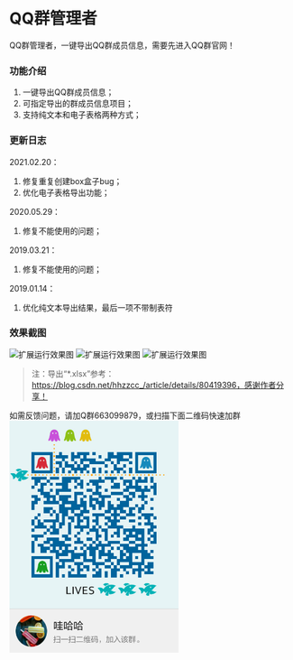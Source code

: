 # QQ群管理者  
QQ群管理者，一键导出QQ群成员信息，需要先进入QQ群官网！

### 功能介绍
1. 一键导出QQ群成员信息；
2. 可指定导出的群成员信息项目；
3. 支持纯文本和电子表格两种方式；

### 更新日志
2021.02.20：
1. 修复重复创建box盒子bug；
2. 优化电子表格导出功能；

2020.05.29：  
1. 修复不能使用的问题；

2019.03.21：  
1. 修复不能使用的问题；
  
2019.01.14：  
1. 优化纯文本导出结果，最后一项不带制表符

### 效果截图
![扩展运行效果图](https://raw.githubusercontent.com/bmqy/qq-group-manager/master/images/20181221125740.png)
![扩展运行效果图](https://raw.githubusercontent.com/bmqy/qq-group-manager/master/images/20181221125812.png)
![扩展运行效果图](https://raw.githubusercontent.com/bmqy/qq-group-manager/master/images/20181221125832.png)

> 注：导出“*.xlsx”参考：https://blog.csdn.net/hhzzcc_/article/details/80419396，感谢作者分享！

如需反馈问题，请加Q群663099879，或扫描下面二维码快速加群  
<img src="https://raw.githubusercontent.com/bmqy/taomi-tools/master/images/temp_qrcode_share_663099879.png" width="300" />
